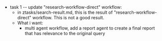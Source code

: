 - task 1 -- update "research-workflow-direct" workflow:
  - in ztasks/search-result.md, this is the result of "research-workflow-direct" workflow. This is not a good result.
  - What i want:
    - multi agent workflow, add a report agent to create a final report that has relevance to the original query
    